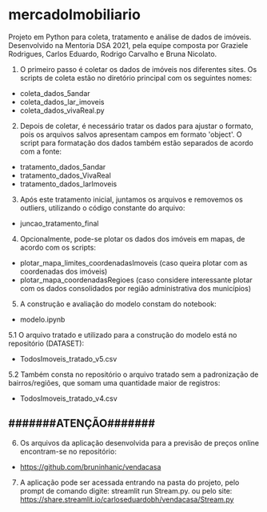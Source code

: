 # mercadoImobiliario
Projeto em Python para coleta, tratamento e análise de dados de imóveis. Desenvolvido na Mentoria DSA 2021, pela equipe composta por Graziele Rodrigues, Carlos Eduardo,  Rodrigo Carvalho e Bruna Nicolato.

1. O primeiro passo é coletar os dados de imóveis nos diferentes sites. Os scripts de coleta estão no diretório principal com os seguintes nomes:
- coleta_dados_5andar
- coleta_dados_lar_imoveis
- coleta_dados_vivaReal.py

2. Depois de coletar, é necessário tratar os dados para ajustar o formato, pois os arquivos salvos apresentam campos em formato 'object'.
O script para formatação dos dados também estão separados de acordo com a fonte:
- tratamento_dados_5andar
- tratamento_dados_VivaReal
- tratamento_dados_larImoveis

3. Após este tratamento inicial, juntamos os arquivos e removemos os outliers, utilizando o código constante do arquivo:
- juncao_tratamento_final

4. Opcionalmente, pode-se plotar os dados dos imóveis em mapas, de acordo com os scripts:
- plotar_mapa_limites_coordenadasImoveis (caso queira plotar com as coordenadas dos imóveis)
- plotar_mapa_coordenadasRegioes (caso considere interessante plotar com os dados consolidados por região administrativa dos municípios)

5. A construção e avaliação do modelo constam do notebook:
- modelo.ipynb

5.1 O arquivo tratado e utilizado para a construção do modelo está no repositório (DATASET):
- TodosImoveis_tratado_v5.csv

5.2 Também consta no repositório o arquivo tratado sem a padronização de bairros/regiões, que somam uma quantidade maior de registros:
- TodosImoveis_tratado_v4.csv

#######ATENÇÃO#######
-
6. Os arquivos da aplicação desenvolvida para a previsão de preços online encontram-se no repositório:
- https://github.com/bruninhanic/vendacasa

7. A aplicação pode ser acessada entrando na pasta do projeto, pelo prompt de comando digite:
streamlit run Stream.py. 
ou pelo site: https://share.streamlit.io/carloseduardobh/vendacasa/Stream.py


